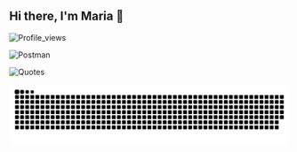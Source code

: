 ## Hi there, I'm Maria 👋

![Profile_views](https://komarev.com/ghpvc/?username=mariiantonova&color=blue&style=plastic)

![Postman](https://img.shields.io/badge/Postman-FF6C37?style=for-the-badge&logo=Postman&logoColor=white)

![Quotes](https://quotes-github-readme.vercel.app/api?type=horizontal&theme=dark)

![](https://raw.githubusercontent.com/mariiantonova/mariiantonova/output/github-contribution-grid-snake-dark.svg)

<!--
**mariiantonova/mariiantonova** is a ✨ _special_ ✨ repository because its `README.md` (this file) appears on your GitHub profile.

Here are some ideas to get you started:

- 🔭 I’m currently working on ...
- 🌱 I’m currently learning ...
- 👯 I’m looking to collaborate on ...
- 🤔 I’m looking for help with ...
- 💬 Ask me about ...
- 📫 How to reach me: ...
- 😄 Pronouns: ...
- ⚡ Fun fact: ...
-->
